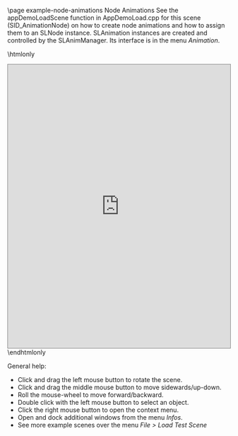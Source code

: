 \page example-node-animations Node Animations
See the appDemoLoadScene function in AppDemoLoad.cpp for this scene (SID_AnimationNode) 
on how to create node animations and how to assign them to an SLNode instance.
SLAnimation instances are created and controlled by the SLAnimManager. 
Its interface is in the menu *Animation*.

\htmlonly
<iframe src="https://pallas.ti.bfh.ch/slproject?scene=48" width="100%" height="640" tabindex="0" style="border: 1px solid gray"></iframe>
\endhtmlonly

General help:
<ul>
  <li>Click and drag the left mouse button to rotate the scene.</li>
  <li>Click and drag the middle mouse button to move sidewards/up-down.</li>
  <li>Roll the mouse-wheel to move forward/backward.</li>
  <li>Double click with the left mouse button to select an object.</li>
  <li>Click the right mouse button to open the context menu.</li>
  <li>Open and dock additional windows from the menu <em>Infos</em>.</li>
  <li>See more example scenes over the menu <em>File > Load Test Scene</em></li>
</ul>
